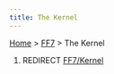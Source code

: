 ```yaml
---
title: The Kernel
---
```


[Home](Main%20Page.md) > [FF7](FF7.md) > The Kernel

1.  REDIRECT [FF7/Kernel][]

  [FF7/Kernel]: Kernel.md "wikilink"
